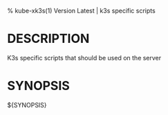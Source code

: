 % kube-xk3s(1) Version Latest | k3s specific scripts
# DESCRIPTION


K3s specific scripts that should be used on the server


# SYNOPSIS

${SYNOPSIS}

